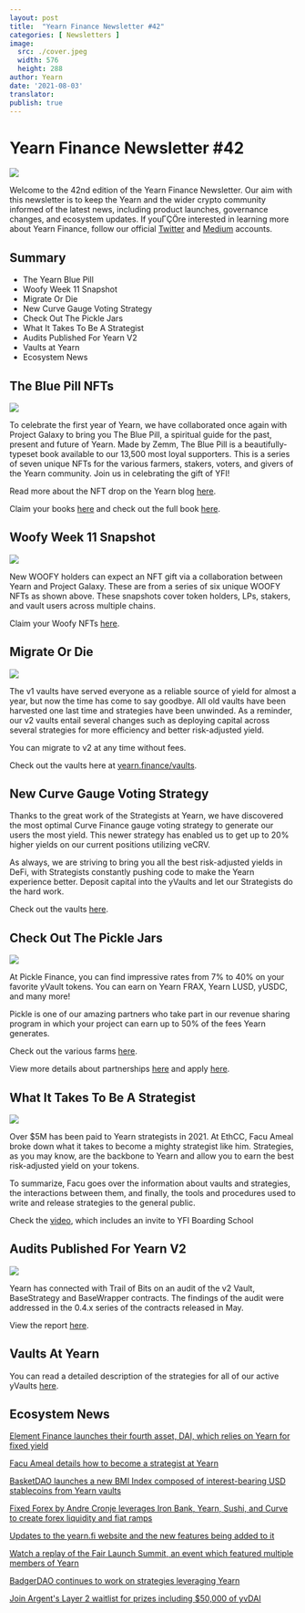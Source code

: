 ```yaml
---
layout: post
title:  "Yearn Finance Newsletter #42"
categories: [ Newsletters ]
image:
  src: ./cover.jpeg
  width: 576
  height: 288
author: Yearn
date: '2021-08-03'
translator:
publish: true
---
```


# Yearn Finance Newsletter #42

![](/_posts/_newsletters/Yearn-Finance-Newsletter-42/image1.png)

Welcome to the 42nd edition of the Yearn Finance Newsletter. Our aim with this newsletter is to keep the Yearn and the wider crypto community informed of the latest news, including product launches, governance changes, and ecosystem updates. If youΓÇÖre interested in learning more about Yearn Finance, follow our official [Twitter](https://twitter.com/iearnfinance) and [Medium](https://medium.com/iearn) accounts.

## **Summary**

- The Yearn Blue Pill
- Woofy Week 11 Snapshot
- Migrate Or Die
- New Curve Gauge Voting Strategy
- Check Out The Pickle Jars
- What It Takes To Be A Strategist
- Audits Published For Yearn V2
- Vaults at Yearn
- Ecosystem News

## **The Blue Pill NFTs**

![](/_posts/_newsletters/Yearn-Finance-Newsletter-42/image2.png)

To celebrate the first year of Yearn, we have collaborated once again with Project Galaxy to bring you The Blue Pill, a spiritual guide for the past, present and future of Yearn. Made by Zemm, The Blue Pill is a beautifully-typeset book available to our 13,500 most loyal supporters. This is a series of seven unique NFTs for the various farmers, stakers, voters, and givers of the Yearn community. Join us in celebrating the gift of YFI!

Read more about the NFT drop on the Yearn blog [here](https://medium.com/iearn/the-blue-pill-ca44ed01f16f).

Claim your books [here](https://galaxy.eco/yearn) and check out the full book [here](https://thebluepill.eth.link/).

## **Woofy Week 11 Snapshot**

![](/_posts/_newsletters/Yearn-Finance-Newsletter-42/image3.png)

New WOOFY holders can expect an NFT gift via a collaboration between Yearn and Project Galaxy. These are from a series of six unique WOOFY NFTs as shown above. These snapshots cover token holders, LPs, stakers, and vault users across multiple chains.

Claim your Woofy NFTs [here](https://galaxy.eco/yearn).

## **Migrate Or Die**

![](/_posts/_newsletters/Yearn-Finance-Newsletter-42/image4.png)

The v1 vaults have served everyone as a reliable source of yield for almost a year, but now the time has come to say goodbye. All old vaults have been harvested one last time and strategies have been unwinded. As a reminder, our v2 vaults entail several changes such as deploying capital across several strategies for more efficiency and better risk-adjusted yield.

You can migrate to v2 at any time without fees.

Check out the vaults here at [yearn.finance/vaults](https://yearn.finance/vaults).

## **New Curve Gauge Voting Strategy**

Thanks to the great work of the Strategists at Yearn, we have discovered the most optimal Curve Finance gauge voting strategy to generate our users the most yield. This newer strategy has enabled us to get up to 20% higher yields on our current positions utilizing veCRV.

As always, we are striving to bring you all the best risk-adjusted yields in DeFi, with Strategists constantly pushing code to make the Yearn experience better. Deposit capital into the yVaults and let our Strategists do the hard work.

Check out the vaults [here](https://yearn.finance/vaults).

## **Check Out The Pickle Jars**

![](/_posts/_newsletters/Yearn-Finance-Newsletter-42/image5.png)

At Pickle Finance, you can find impressive rates from 7% to 40% on your favorite yVault tokens. You can earn on Yearn FRAX, Yearn LUSD, yUSDC, and many more!

Pickle is one of our amazing partners who take part in our revenue sharing program in which your project can earn up to 50% of the fees Yearn generates.

Check out the various farms [here](https://app.pickle.finance/farms).

View more details about partnerships [here](https://twitter.com/iearnfinance/status/1367508483952771075) and apply [here](https://yearnfinance.typeform.com/to/uP7xOJUN).

## **What It Takes To Be A Strategist**

![](/_posts/_newsletters/Yearn-Finance-Newsletter-42/image6.png)

Over $5M has been paid to Yearn strategists in 2021. At EthCC, Facu Ameal broke down what it takes to become a mighty strategist like him. Strategies, as you may know, are the backbone to Yearn and allow you to earn the best risk-adjusted yield on your tokens.

To summarize, Facu goes over the information about vaults and strategies, the interactions between them, and finally, the tools and procedures used to write and release strategies to the general public.

Check the [video](https://www.youtube.com/watch?v=NVR3teJw0Y0), which includes an invite to YFI Boarding School

## **Audits Published For Yearn V2**

![](/_posts/_newsletters/Yearn-Finance-Newsletter-42/image7.png)

Yearn has connected with Trail of Bits on an audit of the v2 Vault, BaseStrategy and BaseWrapper contracts. The findings of the audit were addressed in the 0.4.x series of the contracts released in May.

View the report [here](https://github.com/trailofbits/publications/blob/master/reviews/YearnV2Vaults.pdf).

## **Vaults At Yearn**

You can read a detailed description of the strategies for all of our active yVaults [here](https://medium.com/yearn-state-of-the-vaults/the-vaults-at-yearn-9237905ffed3).

## **Ecosystem News**

[Element Finance launches their fourth asset, DAI, which relies on Yearn for fixed yield](https://twitter.com/element_fi/status/1417880198033387526)

[Facu Ameal details how to become a strategist at Yearn](https://youtu.be/NVR3teJw0Y0)

[BasketDAO launches a new BMI Index composed of interest-bearing USD stablecoins from Yearn vaults](https://twitter.com/BasketDAOOrg/status/1415505266221535237)

[Fixed Forex by Andre Cronje leverages Iron Bank, Yearn, Sushi, and Curve to create forex liquidity and fiat ramps](https://andrecronje.medium.com/fair-launches-decentralized-collaboration-and-fixed-forex-ab327a2e4fc4)

[Updates to the yearn.fi website and the new features being added to it](https://twitter.com/dudesahn/status/1417898521685078016)

[Watch a replay of the Fair Launch Summit, an event which featured multiple members of Yearn](https://youtu.be/1KqxvJnNRWg)

[BadgerDAO continues to work on strategies leveraging Yearn](https://twitter.com/BadgerDAO/status/1420468295388520449)

[Join Argent's Layer 2 waitlist for prizes including $50,000 of yvDAI](https://twitter.com/argentHQ/status/1422262937423597571)
